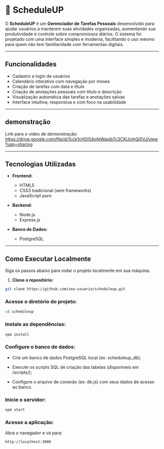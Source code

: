 # 📅 ScheduleUP

O **ScheduleUP** é um **Gerenciador de Tarefas Pessoais** desenvolvido para ajudar usuários a manterem suas atividades organizadas, aumentando sua produtividade e controle sobre compromissos diários. O sistema foi projetado com uma interface simples e moderna, facilitando o uso mesmo para quem não tem familiaridade com ferramentas digitais.

---

## Funcionalidades

- Cadastro e login de usuários
- Calendário interativo com navegação por meses
- Criação de tarefas com data e título
- Criação de anotações pessoais com título e descrição
- Visualização automática das tarefas e anotações salvas
- Interface intuitiva, responsiva e com foco na usabilidade

---

## demonstração

Link para o vídeo de demonstração: https://drive.google.com/file/d/1cck1cHDl54ofeWapjb7c3CKUivhQi0VJ/view?usp=sharing

---

## Tecnologias Utilizadas

- **Frontend:**
  - HTML5
  - CSS3 tradicional (sem frameworks)
  - JavaScript puro

- **Backend:**
  - Node.js
  - Express.js

- **Banco de Dados:**
  - PostgreSQL

---

## Como Executar Localmente

Siga os passos abaixo para rodar o projeto localmente em sua máquina:

1. **Clone o repositório:**

```bash
git clone https://github.com/seu-usuario/scheduleup.git
```

### Acesse o diretório do projeto:

```bash
cd scheduleup
```

### Instale as dependências:

```bash
npm install
```

### Configure o banco de dados:

- Crie um banco de dados PostgreSQL local (ex: scheduleup_db);

- Execute os scripts SQL de criação das tabelas (disponíveis em /scripts/);

- Configure o arquivo de conexão (ex: db.js) com seus dados de acesso ao banco.

### Inicie o servidor:

```bash
npm start
```

### Acesse a aplicação:

Abra o navegador e vá para:

```arduino
http://localhost:3000
```